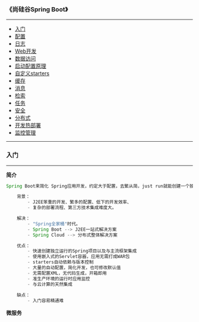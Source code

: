 ### 《尚硅谷Spring Boot》
---
- [入门](入门)
- [配置](配置)
- [日志](日志)
- [Web开发](web开发)
- [数据访问](数据访问)
- [启动配置原理](启动配置原理)
- [自定义starters](自定义starters)
- [缓存](缓存)
- [消息](消息)
- [检索](检索)
- [任务](任务)
- [安全](安全)
- [分布式](分布式)
- [开发热部署](开发热部署)
- [监控管理](监控管理)
---

### 入门

---

**简介**

```java
Spring Boot来简化 Spring应用开发，约定大于配置，去繁从简，just run就能创建一个独立的，产品级别的应用

    背景：
        - J2EE笨重的开发、繁多的配置、低下的开发效率、
        - 复杂的部署流程、第三方技术集成难度大。

    解决：
        - "Spring全家桶"时代。
        - Spring Boot --> J2EE一站式解决方案
        - Spring Cloud --> 分布式整体解决方案

    优点：
        - 快速创建独立运行的Spring项目以及与主流框架集成
        - 使用嵌入式的Servlet容器，应用无需打成WAR包
        - starters自动依赖与版本控制
        - 大量的自动配置，简化开发，也可修改默认值
        - 无需配置XML，无代码生成，开箱即用
        - 准生产环境的运行时应用监控
        - 与云计算的天然集成
        
    缺点：
    	- 入门容易精通难
```

**微服务**

```

```



